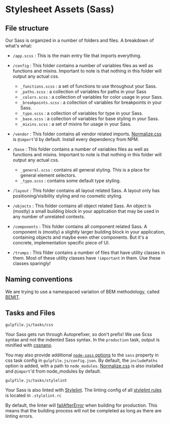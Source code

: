 # Stylesheet Assets (Sass)

## File structure

Our Sass is organized in a number of folders and files. A breakdown of what's what:

- `/app.scss` : This is the main entry file that imports everything.

- `/config` : This folder contains a number of variables files as well as functions and mixins. Important to note is that nothing in this folder will output any actual css.
    - `_functions.scss` : a set of functions to use throughout your Sass.
    - `_paths.scss` : a collection of variables for paths in your Sass
    - `_colors.scss` : a collection of variables for color usage in your Sass.
    - `_breakpoints.scss` : a collection of variables for breakpoints in your Sass.
    - `_typo.scss` : a collection of variables for type in your Sass.
    - `_base.scss` : a collection of variables for base styling in your Sass.
    - `_mixins.scss` : a set of mixins for usage in your Sass.

- `/vendor` : This folder contains all vendor related imports. [Normalize.css](https://github.com/necolas/normalize.css) is `@import`'d by default. Install every dependency from NPM.

- `/base` : This folder contains a number of variables files as well as functions and mixins. Important to note is that nothing in this folder will output any actual css.
    - `_general.scss` : contains all general styling. This is a place for general element selectors.
    - `_typo.scss` : contains some default type styling.

- `/layout` : This folder contains all layout related Sass. A layout only has positioning/visibility styling and no cosmetic styling.

- `/objects` : This folder contains all object related Sass. An object is (mostly) a small building block in your application that may be used in any number of unrelated contexts.

- `/components` : This folder contains all component related Sass. A component is (mostly) a slightly larger building block in your application, containing objects and maybe even other components. But it's a concrete, implementation specific piece of UI.

- `/trumps` : This filder contains a number of files that have utility classes in them. Most of these utility classes have `!important` in them. Use these classes sparingly!


## Naming conventions

We are trying to use a namespaced variation of BEM methodology, called [BEMIT](http://csswizardry.com/2015/03/more-transparent-ui-code-with-namespaces/).


## Tasks and Files
```
gulpfile.js/tasks/css
```
Your Sass gets run through Autoprefixer, so don't prefix! We use Scss syntax and not the indented Sass syntax. In the `production` task, output is minified with [cssnano](https://github.com/ben-eb/cssnano).

You may also provide additional [`node-sass` options](https://github.com/sass/node-sass#options) to the `sass` property in css task config in `gulpfile.js/config.json`. By default, the `includePaths` option is added, with a path to `node_modules`. [Normalize.css](https://github.com/necolas/normalize.css) is also installed and `@import`'d from node_modules by default.


```
gulpfile.js/tasks/stylelint
```
Your Sass is also linted with [Stylelint](https://github.com/stylelint/stylelint). The linting config of all [stylelint rules](http://stylelint.io/user-guide/rules/) is located in `.stylelint.rc`

By default, the linter will [failAfterError](https://github.com/olegskl/gulp-stylelint#failaftererror) when building for production. This means that the building process will not be completed as long as there are linting errors.
